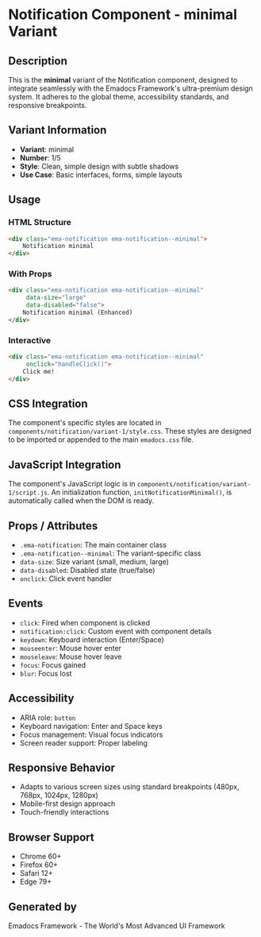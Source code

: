 # Notification Component - minimal Variant

## Description
This is the **minimal** variant of the Notification component, designed to integrate seamlessly with the Emadocs Framework's ultra-premium design system. It adheres to the global theme, accessibility standards, and responsive breakpoints.

## Variant Information
- **Variant**: minimal
- **Number**: 1/5
- **Style**: Clean, simple design with subtle shadows
- **Use Case**: Basic interfaces, forms, simple layouts

## Usage

### HTML Structure
```html
<div class="ema-notification ema-notification--minimal">
    Notification minimal
</div>
```

### With Props
```html
<div class="ema-notification ema-notification--minimal" 
     data-size="large" 
     data-disabled="false">
    Notification minimal (Enhanced)
</div>
```

### Interactive
```html
<div class="ema-notification ema-notification--minimal" 
     onclick="handleClick()">
    Click me!
</div>
```

## CSS Integration
The component's specific styles are located in `components/notification/variant-1/style.css`. These styles are designed to be imported or appended to the main `emadocs.css` file.

## JavaScript Integration
The component's JavaScript logic is in `components/notification/variant-1/script.js`. An initialization function, `initNotificationMinimal()`, is automatically called when the DOM is ready.

## Props / Attributes
- `.ema-notification`: The main container class
- `.ema-notification--minimal`: The variant-specific class
- `data-size`: Size variant (small, medium, large)
- `data-disabled`: Disabled state (true/false)
- `onclick`: Click event handler

## Events
- `click`: Fired when component is clicked
- `notification:click`: Custom event with component details
- `keydown`: Keyboard interaction (Enter/Space)
- `mouseenter`: Mouse hover enter
- `mouseleave`: Mouse hover leave
- `focus`: Focus gained
- `blur`: Focus lost

## Accessibility
- ARIA role: `button`
- Keyboard navigation: Enter and Space keys
- Focus management: Visual focus indicators
- Screen reader support: Proper labeling

## Responsive Behavior
- Adapts to various screen sizes using standard breakpoints (480px, 768px, 1024px, 1280px)
- Mobile-first design approach
- Touch-friendly interactions

## Browser Support
- Chrome 60+
- Firefox 60+
- Safari 12+
- Edge 79+

## Generated by
Emadocs Framework - The World's Most Advanced UI Framework
